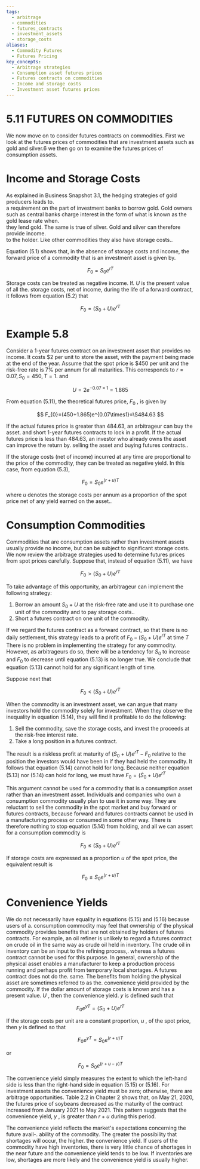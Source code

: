 ```yaml
---
tags:
  - arbitrage
  - commodities
  - futures_contracts
  - investment_assets
  - storage_costs
aliases:
  - Commodity Futures
  - Futures Pricing
key_concepts:
  - Arbitrage strategies
  - Consumption asset futures prices
  - Futures contracts on commodities
  - Income and storage costs
  - Investment asset futures prices
---
```


# 5.11 FUTURES ON COMMODITIES  

We now move on to consider futures contracts on commodities. First we look at the futures prices of commodities that are investment assets such as gold and silver.6 we then go on to examine the futures prices of consumption assets.  

# Income and Storage Costs  

As explained in Business Snapshot 3.1, the hedging strategies of gold producers leads to.   
a requirement on the part of investment banks to borrow gold. Gold owners such as central banks charge interest in the form of what is known as the gold lease rate when.   
they lend gold. The same is true of silver. Gold and silver can therefore provide income.   
to the holder. Like other commodities they also have storage costs..  

Equation (5.1) shows that, in the absence of storage costs and income, the forward price of a commodity that is an investment asset is given by.  

$$
F_{0}=S_{0}e^{r T}
$$  

Storage costs can be treated as negative income. If. $U$ is the present value of all the. storage costs, net of income, during the life of a forward contract, it follows from equation (5.2) that  

$$
F_{0}=(S_{0}+U)e^{r T}
$$  

# Example 5.8  

Consider a 1-year futures contract on an investment asset that provides no income. It costs $\$2$ per unit to store the asset, with the payment being made at the end of the year. Assume that the spot price is $\$450$ per unit and the risk-free rate is $7\%$ per annum for all maturities. This corresponds to $r=0.07,S_{0}=450,T=1.$ and  

$$
U=2e^{-0.07\times1}=1.865
$$  

From equation (5.11), the theoretical futures price, $F_{0}$ , is given by  

$$
F_{0}=(450+1.865)e^{0.07\times1}=\S484.63
$$  

If the actual futures price is greater than 484.63, an arbitrageur can buy the asset. and short 1-year futures contracts to lock in a profit. If the actual futures price is less than 484.63, an investor who already owns the asset can improve the return by. selling the asset and buying futures contracts..  

If the storage costs (net of income) incurred at any time are proportional to the price of the commodity, they can be treated as negative yield. In this case, from equation (5.3),  

$$
F_{0}=S_{0}e^{(r+u)T}
$$  

where $u$ denotes the storage costs per annum as a proportion of the spot price net of any yield earned on the asset..  

# Consumption Commodities  

Commodities that are consumption assets rather than investment assets usually provide no income, but can be subject to significant storage costs. We now review the arbitrage strategies used to determine futures prices from spot prices carefully. Suppose that, instead of equation (5.11), we have  

$$
F_{0}>(S_{0}+U)e^{r T}
$$  

To take advantage of this opportunity, an arbitrageur can implement the following strategy:  

1. Borrow an amount $S_{0}+U$ at the risk-free rate and use it to purchase one unit of the commodity and to pay storage costs..   
2. Short a futures contract on one unit of the commodity.  

If we regard the futures contract as a forward contract, so that there is no daily settlement, this strategy leads to a profit of $F_{0}-(S_{0}+U)e^{r T}$ at time $T$ There is no problem in implementing the strategy for any commodity. However, as arbitrageurs do so, there will be a tendency for $S_{0}$ to increase and $F_{0}$ to decrease until equation (5.13) is no longer true. We conclude that equation (5.13) cannot hold for any significant length of time.  

Suppose next that  

$$
F_{0}<(S_{0}+U)e^{r T}
$$  

When the commodity is an investment asset, we can argue that many investors hold the commodity solely for investment. When they observe the inequality in equation (5.14), they will find it profitable to do the following:  

1. Sell the commodity, save the storage costs, and invest the proceeds at the risk-free interest rate.   
2. Take a long position in a futures contract.  

The result is a riskless profit at maturity of $(S_{0}+U)e^{r T}-F_{0}$ relative to the position the investors would have been in if they had held the commodity. It follows that equation (5.14) cannot hold for long. Because neither equation (5.13) nor (5.14) can hold for long, we must have $F_{0}=(\bar{S}_{0}+U)e^{r T}$  

This argument cannot be used for a commodity that is a consumption asset rather than an investment asset. Individuals and companies who own a consumption commodity usually plan to use it in some way. They are reluctant to sell the commodity in the spot market and buy forward or futures contracts, because forward and futures contracts cannot be used in a manufacturing process or consumed in some other way. There is therefore nothing to stop equation (5.14) from holding, and all we can assert for a consumption commodity is  

$$
F_{0}\le(S_{0}+U)e^{r T}
$$  

If storage costs are expressed as a proportion $u$ of the spot price, the equivalent result is  

$$
F_{0}\leq S_{0}e^{(r+u)T}
$$  

# Convenience Yields  

We do not necessarily have equality in equations (5.15) and (5.16) because users of a. consumption commodity may feel that ownership of the physical commodity provides benefits that are not obtained by holders of futures contracts. For example, an oil refiner is unlikely to regard a futures contract on crude oil in the same way as crude oil held in inventory. The crude oil in inventory can be an input to the refining process,. whereas a futures contract cannot be used for this purpose. In general, ownership of the physical asset enables a manufacturer to keep a production process running and perhaps profit from temporary local shortages. A futures contract does not do the. same. The benefits from holding the physical asset are sometimes referred to as the. convenience yield provided by the commodity. If the dollar amount of storage costs is known and has a present value. $U$ , then the convenience yield. $y$ is defined such that  

$$
F_{0}e^{y T}=(S_{0}+U)e^{r T}
$$  

If the storage costs per unit are a constant proportion, $u$ , of the spot price, then $y$ is defined so that  

$$
F_{0}e^{y T}=S_{0}e^{(r+u)T}
$$  

or  

$$
F_{0}=S_{0}e^{(r+u-y)T}
$$  

The convenience yield simply measures the extent to which the left-hand side is less than the right-hand side in equation (5.15) or (5.16). For investment assets the convenience yield must be zero; otherwise, there are arbitrage opportunities. Table 2.2 in Chapter 2 shows that, on May 21, 2020, the futures price of soybeans decreased as the maturity of the contract increased from January 2021 to May 2021. This pattern suggests that the convenience yield, $y$ , is greater than $r+u$ during this period.  

The convenience yield reflects the market's expectations concerning the future avail-. ability of the commodity. The greater the possibility that shortages will occur, the higher. the convenience yield. If users of the commodity have high inventories, there is very little chance of shortages in the near future and the convenience yield tends to be low. If inventories are low, shortages are more likely and the convenience yield is usually higher.  
